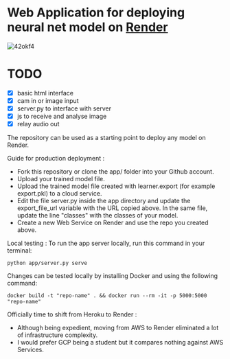 # Web Application for deploying neural net model on [Render](https://render.com)

![42okf4](https://user-images.githubusercontent.com/43638852/82763843-241d4580-9e28-11ea-944e-3b01d8f7b2ba.gif)


# TODO

- [x] basic html interface
- [x] cam in or image input
- [x] server.py to interface with server
- [x] js to receive and analyse image
- [x] relay audio out

The repository can be used as a starting point to deploy any model on Render.

Guide for production deployment :

* Fork this repository or clone the app/ folder into your Github account.
* Upload your trained model file.
* Upload the trained model file created with learner.export (for example export.pkl) to a cloud service.
* Edit the file server.py inside the app directory and update the export_file_url variable with the URL copied above. In the same file, update the line "classes" with the classes of your model.
* Create a new Web Service on Render and use the repo you created above. 

Local testing : 
  To run the app server locally, run this command in your terminal:
```
python app/server.py serve
```

  Changes can be tested locally by installing Docker and using the following command:

```
docker build -t "repo-name" . && docker run --rm -it -p 5000:5000 "repo-name"
```

Officially time to shift from Heroku to Render :

* Although being expedient, moving from AWS to Render eliminated a lot of infrastructure complexity.
* I would prefer GCP being a student but it compares nothing against AWS Services.

